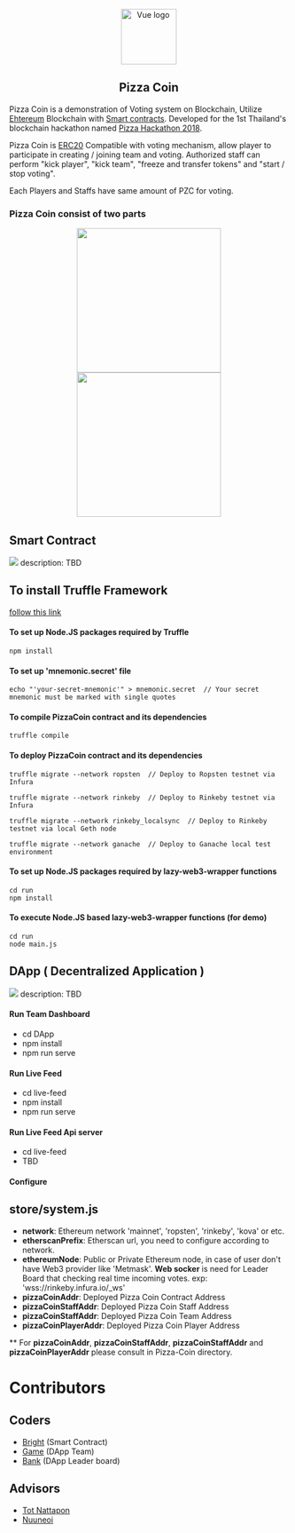 <p align="center"><a href="#" target="_blank" rel="noopener noreferrer"><img width="100" src="https://raw.githubusercontent.com/totiz/LiveDashboard/dev/images/Pizza_Hackathon_Logo.png" alt="Vue logo"></a></p>

<h2 align="center">Pizza Coin</h2>

Pizza Coin is a demonstration of Voting system on Blockchain, Utilize <a href="https://www.ethereum.org/">Ehtereum</a> Blockchain with <a href="https://solidity.readthedocs.io/">Smart contracts</a>. Developed for the 1st Thailand's blockchain hackathon named <a href="https://www.facebook.com/events/205814763443058/">Pizza Hackathon 2018</a>.

Pizza Coin is <a href="https://en.wikipedia.org/wiki/ERC-20">ERC20</a> Compatible with voting mechanism, allow player to participate in creating / joining team and voting. Authorized staff can perform "kick player", "kick team", "freeze and transfer tokens" and "start / stop voting".

Each Players and Staffs have same amount of PZC for voting.

### Pizza Coin consist of two parts
<p align="center">
  <a href="#" target="_blank">
    <img width="260px" src="https://raw.githubusercontent.com/totiz/LiveDashboard/dev/images/ethereum-smart-contract.jpeg">
  </a> 
  <a href="#" target="_blank">
    <img width="260px" src="https://raw.githubusercontent.com/totiz/LiveDashboard/dev/images/DApp.png">
  </a>
</p>

## Smart Contract
<img src="https://raw.githubusercontent.com/totiz/LiveDashboard/dev/images/Smart-contract-screenshot-PizzaCoin.png">
description: TBD

## To install Truffle Framework
<a href="https://truffleframework.com/docs/truffle/getting-started/installation">follow this link</a>

#### To set up Node.JS packages required by Truffle
```
npm install
```

#### To set up 'mnemonic.secret' file
```
echo "'your-secret-mnemonic'" > mnemonic.secret  // Your secret mnemonic must be marked with single quotes
```

#### To compile PizzaCoin contract and its dependencies
```
truffle compile
```

#### To deploy PizzaCoin contract and its dependencies
```
truffle migrate --network ropsten  // Deploy to Ropsten testnet via Infura
```

```
truffle migrate --network rinkeby  // Deploy to Rinkeby testnet via Infura
```

```
truffle migrate --network rinkeby_localsync  // Deploy to Rinkeby testnet via local Geth node
```

```
truffle migrate --network ganache  // Deploy to Ganache local test environment
```

#### To set up Node.JS packages required by lazy-web3-wrapper functions
```
cd run
npm install
```

#### To execute Node.JS based lazy-web3-wrapper functions (for demo)
```
cd run
node main.js
```

## DApp ( Decentralized Application )
<img src="https://raw.githubusercontent.com/totiz/LiveDashboard/dev/images/DApp-screenshot-teams.jpg">
description: TBD

#### Run Team Dashboard
- cd DApp
- npm install
- npm run serve

#### Run Live Feed
- cd live-feed
- npm install
- npm run serve

#### Run Live Feed Api server
- cd live-feed
- TBD

#### Configure
## store/system.js
- **network**: Ethereum network 'mainnet', 'ropsten', 'rinkeby', 'kova' or etc.
- **etherscanPrefix**: Etherscan url, you need to configure according to network.
- **ethereumNode**: Public or Private Ethereum node, in case of user don't have Web3 provider like 'Metmask'. **Web socker** is need for Leader Board that checking real time incoming votes. exp: 'wss://rinkeby.infura.io/_ws'
- **pizzaCoinAddr**: Deployed Pizza Coin Contract Address
- **pizzaCoinStaffAddr**: Deployed Pizza Coin Staff Address
- **pizzaCoinStaffAddr**: Deployed Pizza Coin Team Address
- **pizzaCoinPlayerAddr**: Deployed Pizza Coin Player Address

** For **pizzaCoinAddr**, **pizzaCoinStaffAddr**, **pizzaCoinStaffAddr** and **pizzaCoinPlayerAddr** please consult in Pizza-Coin directory.


# Contributors

## Coders
- <a href="https://github.com/serial-coder">Bright</a> (Smart Contract)
- <a href="https://github.com/teerapat1739">Game</a> (DApp Team)
- <a href="https://github.com/zent-bank">Bank</a> (DApp Leader board)

## Advisors
- <a href="https://github.com/totiz?tab=repositories">Tot Nattapon </a>
- <a href="https://nuuneoi.com/">Nuuneoi</a>
